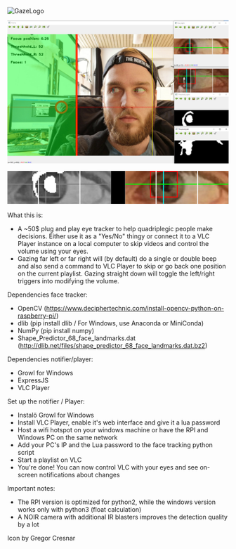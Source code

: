 ![GazeLogo](https://i.imgur.com/mVVScOQ.png)

![Image of EyeTracker](https://github.com/Mr0Inka/open_eye_tracking_remote/blob/master/test_7.JPG?raw=true)

![Image of EyeRoi](https://github.com/Mr0Inka/open_eye_tracking_remote/blob/master/test_8.JPG?raw=true)

What this is:  
- A ~50$ plug and play eye tracker to help quadriplegic people make decisions. Either use it as a "Yes/No" thingy or connect it to a VLC Player instance on a local computer to skip videos and control the volume using your eyes.  
- Gazing far left or far right will (by default) do a single or double beep and also send a command to VLC Player to skip or go back one position on the current playlist. Gazing straight down will toggle the left/right triggers into modifying the volume.


Dependencies face tracker:
- OpenCV (https://www.deciphertechnic.com/install-opencv-python-on-raspberry-pi/)
- dlib (pip install dlib / For Windows, use Anaconda or MiniConda)
- NumPy (pip install numpy)
- Shape_Predictor_68_face_landmarks.dat (http://dlib.net/files/shape_predictor_68_face_landmarks.dat.bz2)

Dependencies notifier/player:
- Growl for Windows
- ExpressJS
- VLC Player

Set up the notifier / Player:  
- Instalö Growl for Windows
- Install VLC Player, enable it's web interface and give it a lua password
- Host a wifi hotspot on your windows machine or have the RPI and Windows PC on the same network
- Add your PC's IP and the Lua password to the face tracking python script
- Start a playlist on VLC
- You're done! You can now control VLC with your eyes and see on-screen notifications about changes


Important notes: 
- The RPI version is optimized for python2, while the windows version works only with python3 (float calculation)
- A NOIR camera with additional IR blasters improves the detection quality by a lot




Icon by Gregor Cresnar
